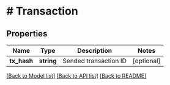 # # Transaction

## Properties

Name | Type | Description | Notes
------------ | ------------- | ------------- | -------------
**tx_hash** | **string** | Sended transaction ID | [optional] 

[[Back to Model list]](../../README.md#documentation-for-models) [[Back to API list]](../../README.md#documentation-for-api-endpoints) [[Back to README]](../../README.md)


